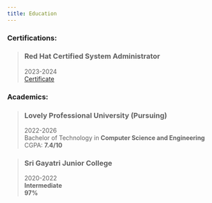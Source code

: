 ```yaml
---
title: Education
---
```


### Certifications:

>### Red Hat Certified System Administrator
>2023-2024\
>[Certificate](/rhcsa.pdf)

### Academics:

>### Lovely Professional University (Pursuing)
>2022-2026\
>Bachelor of Technology in **Computer Science and Engineering**\
>CGPA: **7.4/10**

>### Sri Gayatri Junior College
>2020-2022\
>**Intermediate**\
>**97%**